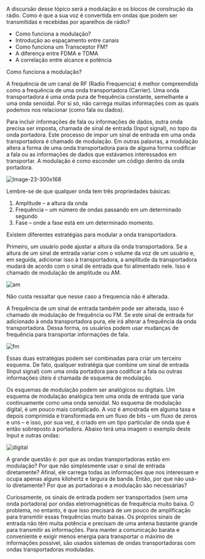 A discursão desse tópico será a modulação e os blocos de construção da rádio. Como é que a sua voz é convertida em ondas que podem ser transmitidas e recebidas por aparelhos de rádio?

  - Como funciona a modulação?
  - Introdução ao espaçamento entre canais
  - Como funciona um Transceptor FM?
  - A diferença entre FDMA e TDMA
  - A correlação entre alcance e potência


Como funciona a modulação?

A frequência de um canal de RF (Radio Frequencia) é melhor compreendida como a frequência de uma onda transportadora (Carrier). Uma onda transportadora é uma onda pura de frequência constante, semelhante a uma onda senoidal. Por si só, não carrega muitas informações com as quais podemos nos relacionar (como fala ou dados).

Para incluir informações de fala ou informações de dados, outra onda precisa ser imposta, chamada de sinal de entrada (Input signal), no topo da onda portadora. Este processo de impor um sinal de entrada em uma onda transportadora é chamado de modulação. Em outras palavras, a modulação altera a forma de uma onda transportadora para de alguma forma codificar a fala ou as informações de dados que estávamos interessados em transportar. A modulação é como esconder um código dentro da onda portadora.

![Image-23-300x168](https://user-images.githubusercontent.com/95552879/179827681-201cf969-432d-491d-9647-214dc538d863.png)

Lembre-se de que qualquer onda tem três propriedades básicas:

  1) Amplitude – a altura da onda
  2) Frequência – um número de ondas passando em um determinado segundo
  3) Fase – onde a fase está em um determinado momento.

Existem diferentes estratégias para modular a onda transportadora.

Primeiro, um usuário pode ajustar a altura da onda transportadora. Se a altura de um sinal de entrada variar com o volume da voz de um usuário e, em seguida, adicionar isso à transportadora, a amplitude da transportadora mudará de acordo com o sinal de entrada que foi alimentado nele.
Isso é chamado de modulação de amplitude ou AM.

![am](https://user-images.githubusercontent.com/95552879/179829156-9138f132-e114-4a86-8399-35b2f9bb5f3f.png)

Não custa ressaltar que nesse caso a frequencia não é alterada.

A frequência de um sinal de entrada também pode ser alterada, isso é chamado de modulação de frequência ou FM. Se este sinal de entrada for adicionado à onda transportadora pura, ele irá alterar a frequência da onda transportadora. Dessa forma, os usuários podem usar mudanças de frequência para transportar informações de fala. 

![fm](https://user-images.githubusercontent.com/95552879/179829686-2f396935-465f-4830-8b95-921adea17855.png)



Essas duas estratégias podem ser combinadas para criar um terceiro esquema. De fato, qualquer estratégia que combine um sinal de entrada (Input signal) com uma onda portadora para codificar a fala ou outras informações úteis é chamada de esquema de modulação.

Os esquemas de modulação podem ser analógicos ou digitais. Um esquema de modulação analógica tem uma onda de entrada que varia continuamente como uma onda senoidal. No esquema de modulação digital, é um pouco mais complicado. A voz é amostrada em alguma taxa e depois comprimida e transformada em um fluxo de bits – um fluxo de zeros e uns – e isso, por sua vez, é criado em um tipo particular de onda que é então sobreposto à portadora. Abaixo terá uma imagem o exemplo deste Input e outras ondas:

![digital](https://user-images.githubusercontent.com/95552879/179830577-fdbd752d-90e5-4074-9eca-5d274dc670b1.png)


A grande questão é: por que as ondas transportadoras estão em modulação? Por que não simplesmente usar o sinal de entrada diretamente? Afinal, ele carrega todas as informações que nos interessam e ocupa apenas alguns kilohertz e largura de banda. Então, por que não usá-lo diretamente? Por que as portadoras e a modulação são necessárias?

Curiosamente, os sinais de entrada podem ser transportados (sem uma onda portadora) por ondas eletromagnéticas de frequência muito baixa. O problema, no entanto, é que isso precisará de um pouco de amplificação para transmitir essas frequências muito baixas. Os próprios sinais de entrada não têm muita potência e precisam de uma antena bastante grande para transmitir as informações. Para manter a comunicação barata e conveniente e exigir menos energia para transportar o máximo de informações possível, são usados sistemas de ondas transportadoras com ondas transportadoras moduladas.






